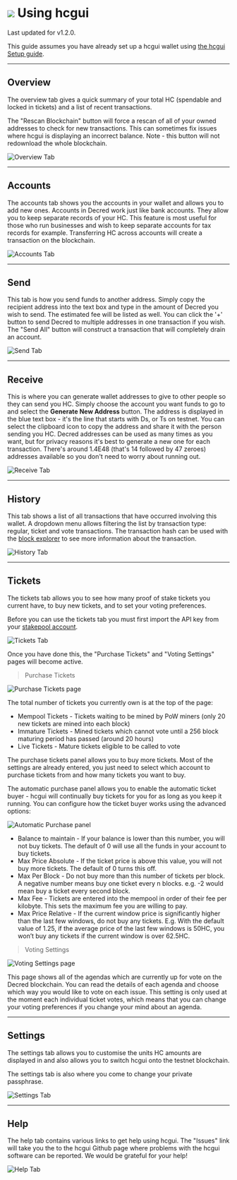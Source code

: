 # <img class="dcr-icon" src="/img/dcr-icons/Wallet.svg" /> Using hcgui

Last updated for v1.2.0.

This guide assumes you have already set up a hcgui wallet using [the hcgui Setup guide](decrediton-setup.md).

---

## Overview

The overview tab gives a quick summary of your total HC (spendable and locked in tickets) and a list of recent transactions.

The "Rescan Blockchain" button will force a rescan of all of your owned addresses to check for new transactions. This can sometimes fix issues where hcgui is displaying an incorrect balance. Note - this button will not redownload the whole blockchain.

![Overview Tab](/img/decrediton/overview.png)

---

## Accounts

The accounts tab shows you the accounts in your wallet and allows you to add new ones.
Accounts in Decred work just like bank accounts.
They allow you to keep separate records of your HC. This feature is most
useful for those who run businesses and wish to keep separate accounts for
tax records for example. Transferring HC across accounts will create a
transaction on the blockchain.

![Accounts Tab](/img/decrediton/accounts.png)

---

## Send

This tab is how you send funds to another address. Simply copy the recipient
address into the text box and type in the amount of Decred you wish to send.
The estimated fee will be listed as well. You can click the '+' button to
send Decred to multiple addresses in one transaction if you wish.
The "Send All" button will construct a transaction that will completely drain an account.

![Send Tab](/img/decrediton/send.png)

---

## Receive

This is where you can generate wallet addresses to give to other people so they can
send you HC. Simply choose the account you want funds to go to and select the **Generate New Address** button.
The address is displayed in the blue text box - it's the line that starts with Ds, or Ts on testnet.
You can select the clipboard icon to copy the address and share it with the person sending you HC.
Decred addresses can be used as many times as you want, but for privacy reasons it's best
to generate a new one for each transaction. There's around 1.4E48 (that's 14 followed by 47 zeroes)
addresses available so you don't need to worry about running out.

![Receive Tab](/img/decrediton/receive.png)

---

## History

This tab shows a list of all transactions that have occurred involving this wallet. A dropdown menu allows filtering the list
by transaction type: regular, ticket and vote transactions. The transaction hash can be used with the
[block explorer](/getting-started/using-the-block-explorer.md) to see more information about the transaction.

![History Tab](/img/decrediton/history.png)

---

## Tickets

The tickets tab allows you to see how many proof of stake tickets you current have, to buy new tickets, and to set your voting preferences.

Before you can use the tickets tab you must first import the API key from your [stakepool account](/mining/how-to-stake.md#pos-using-a-stakepool).

![Tickets Tab](/img/decrediton/tickets.png)

Once you have done this, the "Purchase Tickets" and "Voting Settings" pages will become active.

> Purchase Tickets

![Purchase Tickets page](/img/decrediton/purchase-tickets.png)

The total number of tickets you currently own is at the top of the page:

- Mempool Tickets - Tickets waiting to be mined by PoW miners (only 20 new tickets are mined into each block)
- Immature Tickets - Mined tickets which cannot vote until a 256 block maturing period has passed (around 20 hours)
- Live Tickets - Mature tickets eligible to be called to vote

<!-- TODO:  missed, revoked, expired tickets,  -->

The purchase tickets panel allows you to buy more tickets. Most of the settings are already entered, you just need to select which account to purchase tickets from and how many tickets you want to buy.

<!-- TODO:  advanced options  -->
<!-- TODO: Revoke button -->
<!-- TODO: Import script button -->

The automatic purchase panel allows you to enable the automatic ticket buyer - hcgui will continually buy tickets for you for as long as you keep it running. You can configure how the ticket buyer works using the advanced options:

![Automatic Purchase panel](/img/decrediton/autobuyer.png)

- Balance to maintain - If your balance is lower than this number, you will not buy tickets. The default of 0 will use all the funds in your account to buy tickets.
- Max Price Absolute -  If the ticket price is above this value, you will not buy more tickets. The default of 0 turns this off.
- Max Per Block - Do not buy more than this number of tickets per block. A negative number means buy one ticket every n blocks. e.g. -2 would mean buy a ticket every second block.
- Max Fee - Tickets are entered into the mempool in order of their fee per kilobyte. This sets the maximum fee you are willing to pay.
- Max Price Relative  - If the current window price is significantly higher than the last few windows, do not buy any tickets. E.g. With the default value of 1.25, if the average price of the last few windows is 50HC, you won’t buy any tickets if the current window is over 62.5HC.

> Voting Settings

![Voting Settings page](/img/decrediton/voting.png)

This page shows all of the agendas which are currently up for vote on the Decred blockchain.
You can read the details of each agenda and choose which way you would like to vote on each issue.
This setting is only used at the moment each individual ticket votes, which means that you can change your
voting preferences if you change your mind about an agenda.

---

## Settings

The settings tab allows you to customise the units HC amounts are displayed in and also allows you to switch hcgui onto the testnet blockchain.

The settings tab is also where you come to change your private passphrase.

![Settings Tab](/img/decrediton/settings.png)

---


## Help

The help tab contains various links to get help using hcgui. The "Issues" link will take you the to the hcgui Github page where problems with the hcgui software can be reported. We would be grateful for your help!

![Help Tab](/img/decrediton/help.png)
